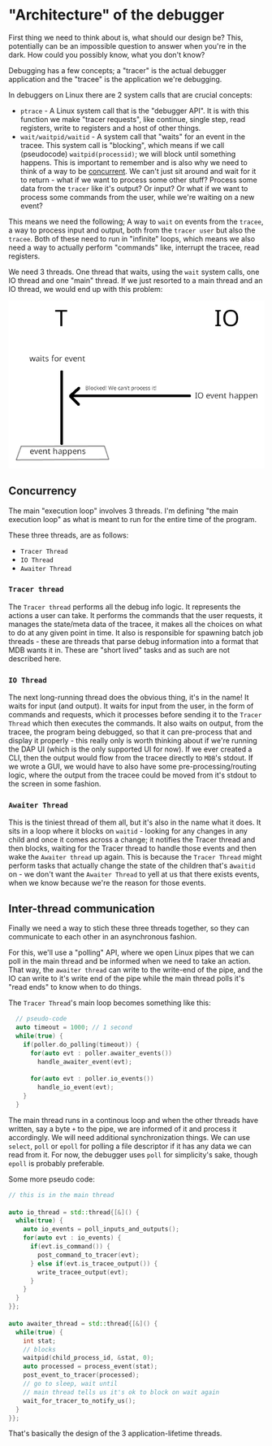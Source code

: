 # "Architecture" of the debugger

First thing we need to think about is, what should our design be? This, potentially can be an impossible question to answer when you're in the dark. How could you possibly know, what you don't know?

Debugging has a few concepts; a "tracer" is the actual debugger application and the "tracee" is the application we're debugging.

In debuggers on Linux there are 2 system calls that are crucial concepts:

- `ptrace` - A Linux system call that is the "debugger API". It is with this function we make "tracer requests", like continue, single step, read registers, write to registers and a host of other things.
- `wait/waitpid/waitid` - A system call that "waits" for an event in the tracee. This system call is "blocking", which means if we call (pseudocode) `waitpid(processid)`; we will block until something happens. This is important to remember and is also why we need to think of a way to be [concurrent](#concurrency). We can't just sit around and wait for it to return - what if we want to process some other stuff? Process some data from the `tracer` like it's output? Or input? Or what if we want to process some commands from the user, while we're waiting on a new event?

This means we need the following;
A way to `wait` on events from the `tracee`, a way to process input and output, both from the `tracer user` but also the `tracee`. Both of these need to run in "infinite" loops, which means we also need a way to actually perform "commands" like, interrupt the tracee, read registers.

We need 3 threads. One thread that waits, using the `wait` system calls, one IO thread and one "main" thread. If we just resorted to a main thread and an IO thread, we would end up with this problem:

![Wait is a blocking system call](./threads.png)

## Concurrency

The main "execution loop" involves 3 threads. I'm defining "the main execution loop" as what is meant to run for the entire time of the program.

These three threads, are as follows:

- `Tracer Thread`
- `IO Thread`
- `Awaiter Thread`

### `Tracer thread`

The `Tracer thread` performs all the debug info logic. It represents the actions a user can take. It performs the commands that the user requests, it manages the state/meta data of the tracee, it makes all the choices on what to do at any given point in time. It also is responsible for spawning batch job threads - these are threads that parse debug information into a format that MDB wants it in. These are "short lived" tasks and as such are not described here.

### `IO Thread`

The next long-running thread does the obvious thing, it's in the name! It waits for input (and output). It waits for input from the user, in the form of commands and requests, which it processes before sending it to the `Tracer Thread` which then executes the commands. It also waits on output, from the tracee, the program being debugged, so that it can pre-process that and display it properly - this really only is worth thinking about if we're running the DAP UI (which is the only supported UI for now). If we ever created a CLI, then the output would flow from the tracee directly to `MDB`'s stdout. If we wrote a GUI, we would have to also have some pre-processing/routing logic, where the output from the tracee could be moved from it's stdout to the screen in some fashion.

### `Awaiter Thread`

This is the tiniest thread of them all, but it's also in the name what it does. It sits in a loop where it blocks on `waitid` - looking for any changes in any child and once it comes across a change; it notifies the Tracer thread and then blocks, waiting for the Tracer thread to handle those events and then wake the `Awaiter thread` up again. This is because the `Tracer Thread` might perform tasks that actually change the state of the children that's a`waitid` on - we don't want the `Awaiter Thread` to yell at us that there exists events, when we know because we're the reason for those events.

## Inter-thread communication

Finally we need a way to stich these three threads together, so they can communicate to each other in an asynchronous fashion.

For this, we'll use a "polling" API, where we open Linux pipes that we can poll in the main thread and be informed when we need to take an action. That way, the `awaiter thread` can write to the write-end of the pipe, and the IO can write to it's write end of the pipe while the main thread polls it's "read ends" to know when to do things.

The `Tracer Thread`'s main loop becomes something like this:

```c++
  // pseudo-code
  auto timeout = 1000; // 1 second
  while(true) {
    if(poller.do_polling(timeout)) {
      for(auto evt : poller.awaiter_events())
        handle_awaiter_event(evt);

      for(auto evt : poller.io_events())
        handle_io_event(evt);
    }
  }
```

The main thread runs in a continous loop and when the other threads have written, say a byte `+` to the pipe, we are informed of it and process it accordingly. We will need additional synchronization things. We can use `select`, `poll` or `epoll` for polling a file descriptor if it has any data we can read from it. For now, the debugger uses `poll` for simplicity's sake, though `epoll` is probably preferable.

Some more pseudo code:

```c++
// this is in the main thread

auto io_thread = std::thread{[&]() {
  while(true) {
    auto io_events = poll_inputs_and_outputs();
    for(auto evt : io_events) {
      if(evt.is_command()) {
        post_command_to_tracer(evt);
      } else if(evt.is_tracee_output()) {
        write_tracee_output(evt);
      }
    }
  }
}};

auto awaiter_thread = std::thread{[&]() {
  while(true) {
    int stat;
    // blocks
    waitpid(child_process_id, &stat, 0);
    auto processed = process_event(stat);
    post_event_to_tracer(processed);
    // go to sleep, wait until
    // main thread tells us it's ok to block on wait again
    wait_for_tracer_to_notify_us();
  }
}};
```

That's basically the design of the 3 application-lifetime threads.
